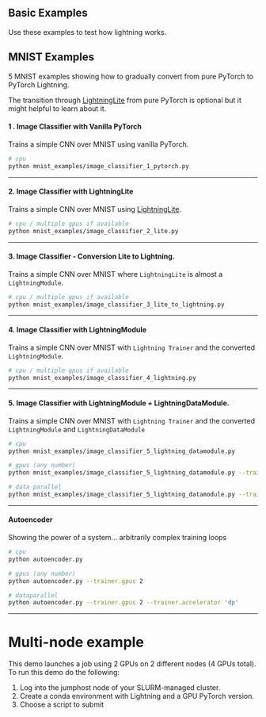 ## Basic Examples

Use these examples to test how lightning works.

## MNIST Examples

5 MNIST examples showing how to gradually convert from pure PyTorch to PyTorch Lightning.

The transition through [LightningLite](https://pytorch-lightning.readthedocs.io/en/latest/starter/lightning_lite.rst) from pure PyTorch is optional but it might helpful to learn about it.

#### 1 . Image Classifier with Vanilla PyTorch

Trains a simple CNN over MNIST using vanilla PyTorch.

```bash
# cpu
python mnist_examples/image_classifier_1_pytorch.py
```

______________________________________________________________________

#### 2. Image Classifier with LightningLite

Trains a simple CNN over MNIST using [LightningLite](https://pytorch-lightning.readthedocs.io/en/latest/starter/lightning_lite.rst).

```bash
# cpu / multiple gpus if available
python mnist_examples/image_classifier_2_lite.py
```

______________________________________________________________________

#### 3. Image Classifier - Conversion Lite to Lightning.

Trains a simple CNN over MNIST where `LightningLite` is almost a `LightningModule`.

```bash
# cpu / multiple gpus if available
python mnist_examples/image_classifier_3_lite_to_lightning.py
```

______________________________________________________________________

#### 4. Image Classifier with LightningModule

Trains a simple CNN over MNIST with `Lightning Trainer` and the converted `LightningModule`.

```bash
# cpu / multiple gpus if available
python mnist_examples/image_classifier_4_lightning.py
```

______________________________________________________________________

#### 5. Image Classifier with LightningModule + LightningDataModule.

Trains a simple CNN over MNIST with `Lightning Trainer` and the converted `LightningModule` and `LightningDataModule`

```bash
# cpu
python mnist_examples/image_classifier_5_lightning_datamodule.py

# gpus (any number)
python mnist_examples/image_classifier_5_lightning_datamodule.py --trainer.gpus 2

# data parallel
python mnist_examples/image_classifier_5_lightning_datamodule.py --trainer.gpus 2 --trainer.accelerator 'dp'
```

______________________________________________________________________

#### Autoencoder

Showing the power of a system... arbitrarily complex training loops

```bash
# cpu
python autoencoder.py

# gpus (any number)
python autoencoder.py --trainer.gpus 2

# dataparallel
python autoencoder.py --trainer.gpus 2 --trainer.accelerator 'dp'
```

______________________________________________________________________

# Multi-node example

This demo launches a job using 2 GPUs on 2 different nodes (4 GPUs total).
To run this demo do the following:

1. Log into the jumphost node of your SLURM-managed cluster.
1. Create a conda environment with Lightning and a GPU PyTorch version.
1. Choose a script to submit
